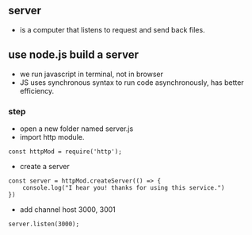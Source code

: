 ## server
- is a computer that listens to request and send back files.

## use node.js build a server
- we run javascript in terminal, not in browser
- JS uses synchronous syntax to run code asynchronously, has better efficiency.

### step
- open a new folder named server.js
- import http module.
```
const httpMod = require('http');
```
- create a server
```
const server = httpMod.createServer(() => {
    console.log("I hear you! thanks for using this service.")
})
```
- add channel host 3000, 3001
```
server.listen(3000);
```
